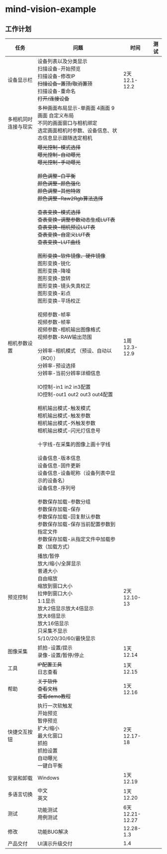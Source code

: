 # mind-vision-example

## 工作计划

| 任务                 | 问题                                                         | 时间                 | 测试 |
| -------------------- | ------------------------------------------------------------ | -------------------- | ---- |
| 设备显示栏           | 设备列表以及分类显示<br />扫描设备-开始预览<br />扫描设备-修改IP<br />~~扫描设备-置顶/取消置顶~~<br />扫描设备-重命名<br />~~打开/连接设备~~ | 2天<br />12.1-12.2   |      |
| 多相机同时连接与现实 | 多种画面布局显示-单画面 4画面 9画面 自定义布局<br />不同的画面窗口与相机绑定<br />选定画面相机时参数、设备信息、状态信息显示跟随选定相机 |                      |      |
| 相机参数设置         | ~~曝光控制-模式选择~~<br />~~曝光控制-自动曝光~~<br />~~曝光控制-手动曝光~~<br /><br />~~颜色调整-白平衡~~<br />~~颜色调整-颜色强化~~ <br />~~颜色调整-其他特效~~ <br />~~颜色调整-Raw2Rgb算法选择~~ <br /><br />~~查表变换-模式选择~~ <br />~~查表变换-调整参数动态生成LUT表~~ <br />~~查表变换-相机预设LUT表~~ <br />~~查表变换-自定义LUT表~~ <br />~~查表变换-LUT曲线~~<br /><br />~~图形变换-软件镜像、硬件镜像~~<br />图形变换-锐化<br />图形变换-降噪<br />图形变换-旋转<br />图形变换-镜头失真校正<br />图形变换-彩点<br />图形变换-平场校正<br /><br />视频参数-帧率 <br />视频参数-帧率 <br />视频参数-相机输出图像格式 <br />视频参数-RAW输出范围<br /><br />分辨率-相机模式 （预设、自动以（ROI）） <br />分辨率-预设选择 <br />分辨率-当前分辨率详细信息<br /><br />IO控制-in1 in2 in3配置 <br />IO控制-out1 out2 out3 out4配置<br /><br />相机输出模式-触发模式 <br />相机输出模式-触发参数 <br />相机输出模式-外触发参数 <br />相机输出模式-闪光灯信息号<br /><br />十字线-在采集的图像上画十字线<br /> <br />设备信息-版本信息 <br />设备信息-固件更新 <br />设备信息-设备昵称（设备列表中显示的设备名） <br />设备信息-序列号<br /><br />参数保存加载-参数分组  <br />参数保存加载-保存 <br />参数保存加载-回复默认参数 <br />参数保存加载-保存当前配置参数到指定文件 <br />参数保存加载-从指定文件中加载参数（加载方式） | 1周<br />12.3-12.9   |      |
| 预览控制             | 播放/暂停<br />放大/缩小/全屏显示<br />普通大小<br />自由缩放<br />缩放到窗口大小<br />拉伸到窗口大小<br />1:1显示<br />放大2倍显示放大4倍显示<br />放大8倍显示<br />放大16倍显示<br />只采集不显示<br />5/10/20/30/60/最快显示 | 2天<br />12.10-13    |      |
| 图像采集             | 抓拍-设置/提示<br />录像-设置/暂停/停止                      | 1天<br />12.14       |      |
| 工具                 | ~~IP配置工具~~<br />日志查看                                 | 1天<br />12.15       |      |
| 帮助                 | ~~关于软件~~<br />~~查看文档~~<br />~~查看demo教程~~         | 1天<br />12.16       |      |
| 快捷交互按钮         | 执行一次软触发<br />开始预览<br />暂停预览<br />扩大/缩小<br />最大化窗口<br />抓拍<br />抓拍设置<br />自动曝光<br />一键白平衡 | 2天<br />12.17-18    |      |
| 安装和卸载           | Windows                                                      | 1天<br />12.19       |      |
| 多语言切换           | 中文<br />英文                                               | 1天<br />12.20       |      |
| 测试                 | 功能测试<br />用例测试                                       | 6天<br />12.21-12.27 |      |
| 修改                 | 功能BUG解决                                                  | 12.28-1.3            |      |
| 产品交付             | UI演示升级交付                                               | 1.4                  |      |


